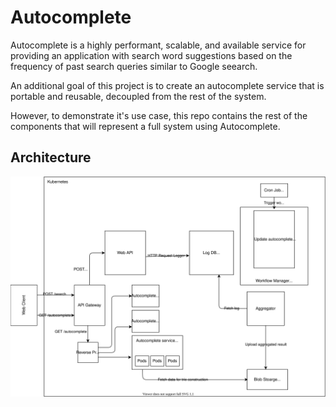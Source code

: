 # Autocomplete

Autocomplete is a highly performant, scalable, and available service for providing an application with search word suggestions based on the frequency of past search queries similar to Google seearch.

An additional goal of this project is to create an autocomplete service that is portable and reusable, decoupled from the rest of the system.

However, to demonstrate it's use case, this repo contains the rest of the components that will represent a full system using Autocomplete.

## Architecture

<div align="center">
<img src="https://github.com/by12380/Autocomplete/blob/master/docs/images/autocomplete-architecture.svg" width="600px">
</div>